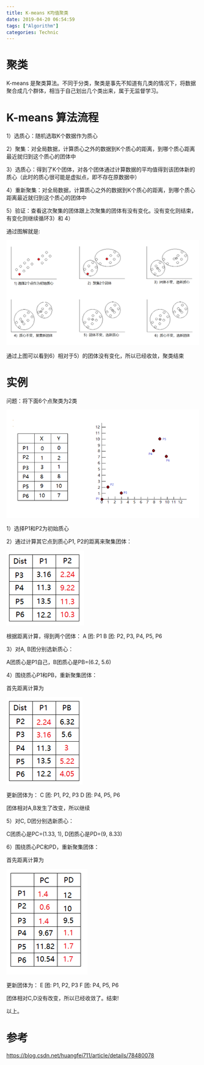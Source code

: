 ```yaml
---
title: K-means K均值聚类
date: 2019-04-20 06:54:59
tags: ["Algorithm"]
categories: Technic
---
```


# 聚类

K-means 是聚类算法。不同于分类，聚类是事先不知道有几类的情况下，将数据聚合成几个群体，相当于自己划出几个类出来，属于无监督学习。

# K-means 算法流程

1）选质心：随机选取K个数据作为质心

2）聚集：对全局数据，计算质心之外的数据到K个质心的距离，到哪个质心距离最近就归到这个质心的团体中

3）选质心：得到了K个团体，对各个团体通过计算数据的平均值得到该团体新的质心（此时的质心很可能是虚拟点，即不存在原数据中）

4）重新聚集：对全局数据，计算质心之外的数据到K个质心的距离，到哪个质心距离最近就归到这个质心的团体中

5）验证：查看这次聚集的团体跟上次聚集的团体有没有变化。没有变化则结束，有变化则继续循环3）和 4）

通过图解就是:

![](/uploads/kmeans_1.png)

通过上图可以看到6）相对于5）的团体没有变化，所以已经收敛，聚类结束

# 实例

问题：将下面6个点聚类为2类

![](/uploads/kmeans_2.png)

1）选择P1和P2为初始质心

2）通过计算其它点到质心P1, P2的距离来聚集团体：

![](/uploads/kmeans_3.png)

根据距离计算，得到两个团体：
A 团: P1
B 团: P2, P3, P4, P5, P6

3）对A, B团分别选新质心：

A团质心是P1自己，B团质心是PB=(6.2, 5.6)

4）围绕质心P1和PB，重新聚集团体：

首先距离计算为

![](/uploads/kmeans_4.png)

更新团体为：
C 团: P1, P2, P3
D 团: P4, P5, P6

团体相对A,B发生了改变，所以继续

5）对C, D团分别选新质心：

C团质心是PC=(1.33, 1), D团质心是PD=(9, 8.33)

6）围绕质心PC和PD，重新聚集团体：

首先距离计算为

![](/uploads/kmeans_5.png)

更新团体为：
E 团: P1, P2, P3
F 团: P4, P5, P6

团体相对C,D没有改变，所以已经收敛了。结束!

以上。


# 参考

https://blog.csdn.net/huangfei711/article/details/78480078
